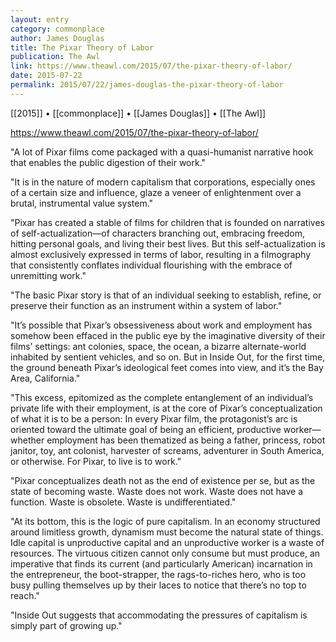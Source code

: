 ```yaml
---
layout: entry
category: commonplace
author: James Douglas
title: The Pixar Theory of Labor
publication: The Awl
link: https://www.theawl.com/2015/07/the-pixar-theory-of-labor/
date: 2015-07-22
permalink: 2015/07/22/james-douglas-the-pixar-theory-of-labor
---
```


[[2015]] • [[commonplace]] • [[James Douglas]] • [[The Awl]] 

https://www.theawl.com/2015/07/the-pixar-theory-of-labor/

"A lot of Pixar films come packaged with a quasi-humanist narrative hook that enables the public digestion of their work."
 
"It is in the nature of modern capitalism that corporations, especially ones of a certain size and influence, glaze a veneer of enlightenment over a brutal, instrumental value system."

"Pixar has created a stable of films for children that is founded on narratives of self-actualization—of characters branching out, embracing freedom, hitting personal goals, and living their best lives. But this self-actualization is almost exclusively expressed in terms of labor, resulting in a filmography that consistently conflates individual flourishing with the embrace of unremitting work."
 
"The basic Pixar story is that of an individual seeking to establish, refine, or preserve their function as an instrument within a system of labor."

"It’s possible that Pixar’s obsessiveness about work and employment has somehow been effaced in the public eye by the imaginative diversity of their films’ settings: ant colonies, space, the ocean, a bizarre alternate-world inhabited by sentient vehicles, and so on. But in Inside Out, for the first time, the ground beneath Pixar’s ideological feet comes into view, and it’s the Bay Area, California."

"This excess, epitomized as the complete entanglement of an individual’s private life with their employment, is at the core of Pixar’s conceptualization of what it is to be a person: In every Pixar film, the protagonist’s arc is oriented toward the ultimate goal of being an efficient, productive worker—whether employment has been thematized as being a father, princess, robot janitor, toy, ant colonist, harvester of screams, adventurer in South America, or otherwise. For Pixar, to live is to work."

"Pixar conceptualizes death not as the end of existence per se, but as the state of becoming waste. Waste does not work. Waste does not have a function. Waste is obsolete. Waste is undifferentiated."
 
"At its bottom, this is the logic of pure capitalism. In an economy structured around limitless growth, dynamism must become the natural state of things. Idle capital is unproductive capital and an unproductive worker is a waste of resources. The virtuous citizen cannot only consume but must produce, an imperative that finds its current (and particularly American) incarnation in the entrepreneur, the boot-strapper, the rags-to-riches hero, who is too busy pulling themselves up by their laces to notice that there’s no top to reach."

"Inside Out suggests that accommodating the pressures of capitalism is simply part of growing up."
